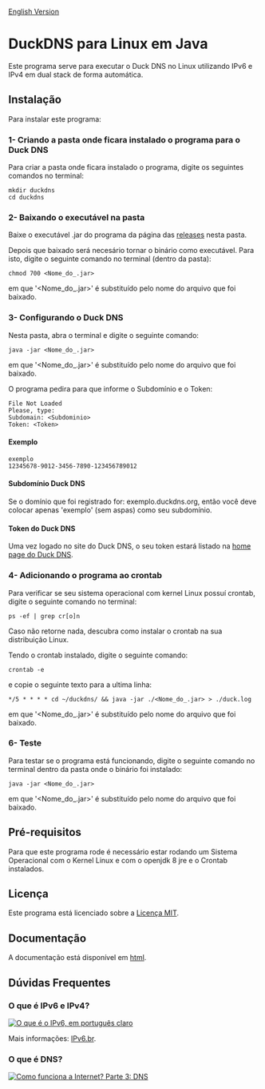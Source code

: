 [English Version](README.EN.md)
# DuckDNS para Linux em Java
Este programa serve para executar o Duck DNS no Linux utilizando IPv6 e IPv4 em dual stack de forma automática.

## Instalação

Para instalar este programa:

### 1- Criando a pasta onde ficara instalado o programa para o Duck DNS

Para criar a pasta onde ficara instalado o programa, digite os seguintes comandos no terminal:

```
mkdir duckdns
cd duckdns
```

### 2- Baixando o executável na pasta

Baixe o executável .jar do programa da página das [releases](https://github.com/Henriquemcc/Duck_DNS_Java/releases) nesta pasta.

Depois que baixado será necesário tornar o binário como executável. Para isto, digite o seguinte comando no terminal (dentro da pasta):

```
chmod 700 <Nome_do_.jar>
```

em que '<Nome_do_.jar>' é substituído pelo nome do arquivo que foi baixado.

### 3- Configurando o Duck DNS

Nesta pasta, abra o terminal e digite o seguinte comando:
```
java -jar <Nome_do_.jar>
```
em que '<Nome_do_.jar>' é substituído pelo nome do arquivo que foi baixado.

O programa pedira para que informe o Subdomínio e o Token:
```
File Not Loaded
Please, type:
Subdomain: <Subdominio> 
Token: <Token>
```

#### Exemplo

```
exemplo
12345678-9012-3456-7890-123456789012
```

#### Subdomínio Duck DNS

Se o domínio que foi registrado for: exemplo.duckdns.org, então você deve colocar apenas 'exemplo' (sem aspas) como seu subdomínio.

#### Token do Duck DNS

Uma vez logado no site do Duck DNS, o seu token estará listado na [home page do Duck DNS](https://www.duckdns.org/).

### 4- Adicionando o programa ao crontab

Para verificar se seu sistema operacional com kernel Linux possuí crontab, digite o seguinte comando no terminal:

```
ps -ef | grep cr[o]n
```

Caso não retorne nada, descubra como instalar o crontab na sua distribuição Linux.

Tendo o crontab instalado, digite o seguinte comando:

```
crontab -e
```

e copie o seguinte texto para a ultima linha:

```
*/5 * * * * cd ~/duckdns/ && java -jar ./<Nome_do_.jar> > ./duck.log
```

em que '<Nome_do_.jar>' é substituído pelo nome do arquivo que foi baixado.

### 6- Teste

Para testar se o programa está funcionando, digite o seguinte comando no terminal dentro da pasta onde o binário foi instalado:

```
java -jar <Nome_do_.jar>
```

em que '<Nome_do_.jar>' é substituído pelo nome do arquivo que foi baixado.

## Pré-requisitos

Para que este programa rode é necessário estar rodando um Sistema Operacional com o Kernel Linux e com o openjdk 8 jre e o Crontab instalados.

## Licença

Este programa está licenciado sobre a [Licença MIT](LICENSE).

## Documentação

A documentação está disponível em [html](./JavaDoc.zip).

## Dúvidas Frequentes

### O que é IPv6 e IPv4?

[![O que é o IPv6, em português claro](https://img.youtube.com/vi/_JbLr_C-HLk/0.jpg)](https://www.youtube.com/watch?v=_JbLr_C-HLk)

Mais informações: [IPv6.br](https://ipv6.br/).

### O que é DNS?

[![Como funciona a Internet? Parte 3: DNS](https://img.youtube.com/vi/ACGuo26MswI/0.jpg)](https://www.youtube.com/watch?v=ACGuo26MswI)